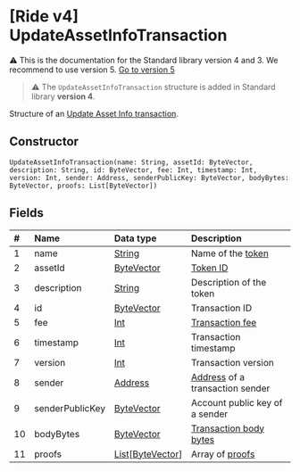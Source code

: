 # [Ride v4] UpdateAssetInfoTransaction

:warning: This is the documentation for the Standard library version 4 and 3. We recommend to use version 5. [Go to version 5](/en/ride/structures/transaction-structures/update-asset-info-transaction)

> :warning: The `UpdateAssetInfoTransaction` structure is added in Standard library **version 4**.

Structure of an [Update Asset Info transaction](/en/blockchain/transaction-type/update-asset-info-transaction).

## Constructor

``` ride
UpdateAssetInfoTransaction(name: String, assetId: ByteVector, description: String, id: ByteVector, fee: Int, timestamp: Int, version: Int, sender: Address, senderPublicKey: ByteVector, bodyBytes: ByteVector, proofs: List[ByteVector])
```

## Fields

| # | Name | Data type | Description |
| :--- | :--- | :--- | :--- |
| 1 | name | [String](/en/ride/v4/data-types/string) | Name of the [token](/en/blockchain/token/) |
| 2 | assetId | [ByteVector](/en/ride/v4/data-types/byte-vector) | [Token ID](/en/blockchain/token/token-id) |
| 3 | description | [String](/en/ride/v4/data-types/string) | Description of the token |
| 4 | id | [ByteVector](/en/ride/v4/data-types/byte-vector) | Transaction ID |
| 5 | fee | [Int](/en/ride/v4/data-types/int) | [Transaction fee](/en/blockchain/transaction/transaction-fee) |
| 6 | timestamp | [Int](/en/ride/v4/data-types/int) | Transaction timestamp |
| 7 | version | [Int](/en/ride/v4/data-types/int) | Transaction version |
| 8 | sender | [Address](/en/ride/v4/structures/common-structures/address) | [Address](/en/blockchain/account/address) of a transaction sender |
| 9 | senderPublicKey | [ByteVector](/en/ride/v4/data-types/byte-vector) | Account public key of a sender |
| 10 | bodyBytes | [ByteVector](/en/ride/v4/data-types/byte-vector) | [Transaction body bytes](/en/blockchain/glossary#t) |
| 11 | proofs | [List](/en/ride/v4/data-types/list)[[ByteVector](/en/ride/v4/data-types/byte-vector)] | Array of [proofs](/en/blockchain/transaction/transaction-proof) |
